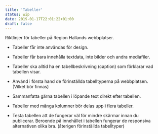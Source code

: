 ```yaml
---
title: 'Tabeller'
status: wip
date: 2019-01-17T22:01:22+01:00
draft: false
---
```

Riktlinjer för tabeller på Region Hallands webbplatser.

  - Tabeller får inte användas för design.

  - Tabeller får bara innehålla textdata, inte bilder och andra mediafiler.

  - Tabeller ska alltid ha en tabellbeskrivning (caption) som förklarar vad tabellen visar.

  - Använd i första hand de förinställda tabelltyperna på webbplatsen. (Vilket bör finnas)

  - Sammanfatta gärna tabellen i löpande text direkt efter tabellen.

  - Tabeller med många kolumner bör delas upp i flera tabeller.

  - Testa tabellen att de fungerar väl för mindre skärmar innan du publicerar. Beroende på innehållet i tabellen fungerar de responsiva alternativen olika bra. (återigen förinställda tabelltyper)
